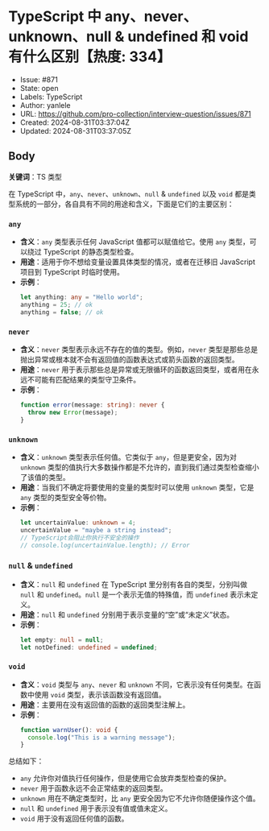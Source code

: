 # TypeScript 中 any、never、unknown、null & undefined 和 void 有什么区别【热度: 334】

- Issue: #871
- State: open
- Labels: TypeScript
- Author: yanlele
- URL: https://github.com/pro-collection/interview-question/issues/871
- Created: 2024-08-31T03:37:04Z
- Updated: 2024-08-31T03:37:05Z

## Body

**关键词**：TS 类型

在 TypeScript 中，`any`、`never`、`unknown`、`null` & `undefined` 以及 `void` 都是类型系统的一部分，各自具有不同的用途和含义，下面是它们的主要区别：

### `any`

- **含义**：`any` 类型表示任何 JavaScript 值都可以赋值给它。使用 `any` 类型，可以绕过 TypeScript 的静态类型检查。
- **用途**：适用于你不想给变量设置具体类型的情况，或者在迁移旧 JavaScript 项目到 TypeScript 时临时使用。
- **示例**：
  ```typescript
  let anything: any = "Hello world";
  anything = 25; // ok
  anything = false; // ok
  ```

### `never`

- **含义**：`never` 类型表示永远不存在的值的类型。例如，`never` 类型是那些总是抛出异常或根本就不会有返回值的函数表达式或箭头函数的返回类型。
- **用途**：`never` 用于表示那些总是异常或无限循环的函数返回类型，或者用在永远不可能有匹配结果的类型守卫条件。
- **示例**：
  ```typescript
  function error(message: string): never {
    throw new Error(message);
  }
  ```

### `unknown`

- **含义**：`unknown` 类型表示任何值。它类似于 `any`，但是更安全，因为对 `unknown` 类型的值执行大多数操作都是不允许的，直到我们通过类型检查缩小了该值的类型。
- **用途**：当我们不确定将要使用的变量的类型时可以使用 `unknown` 类型，它是 `any` 类型的类型安全等价物。
- **示例**：
  ```typescript
  let uncertainValue: unknown = 4;
  uncertainValue = "maybe a string instead";
  // TypeScript会阻止你执行不安全的操作
  // console.log(uncertainValue.length); // Error
  ```

### `null` & `undefined`

- **含义**：`null` 和 `undefined` 在 TypeScript 里分别有各自的类型，分别叫做 `null` 和 `undefined`。`null` 是一个表示无值的特殊值，而 `undefined` 表示未定义。
- **用途**：`null` 和 `undefined` 分别用于表示变量的“空”或“未定义”状态。
- **示例**：
  ```typescript
  let empty: null = null;
  let notDefined: undefined = undefined;
  ```

### `void`

- **含义**：`void` 类型与 `any`、`never` 和 `unknown` 不同，它表示没有任何类型。在函数中使用 `void` 类型，表示该函数没有返回值。
- **用途**：主要用在没有返回值的函数的返回类型注解上。
- **示例**：
  ```typescript
  function warnUser(): void {
    console.log("This is a warning message");
  }
  ```

总结如下：

- `any` 允许你对值执行任何操作，但是使用它会放弃类型检查的保护。
- `never` 用于函数永远不会正常结束的返回类型。
- `unknown` 用在不确定类型时，比 `any` 更安全因为它不允许你随便操作这个值。
- `null` 和 `undefined` 用于表示没有值或值未定义。
- `void` 用于没有返回任何值的函数。

